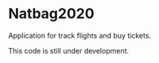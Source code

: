 # Natbag2020

Application for track flights and buy tickets.

This code is still under development.
